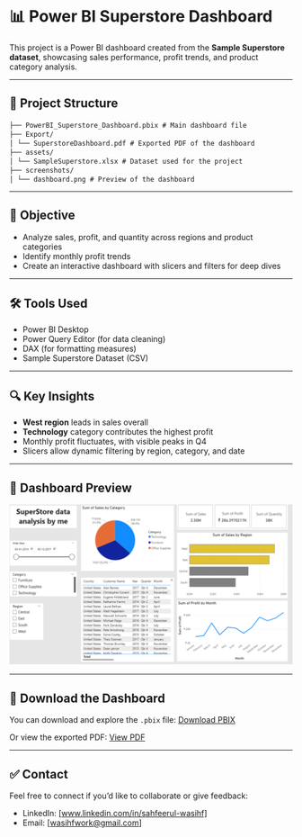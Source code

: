 # 📊 Power BI Superstore Dashboard

This project is a Power BI dashboard created from the **Sample Superstore dataset**, showcasing sales performance, profit trends, and product category analysis.

---

## 📁 Project Structure
```
├── PowerBI_Superstore_Dashboard.pbix # Main dashboard file
├── Export/
│ └── SuperstoreDashboard.pdf # Exported PDF of the dashboard
├── assets/
│ └── SampleSuperstore.xlsx # Dataset used for the project
├── screenshots/
│ └── dashboard.png # Preview of the dashboard
```

---

## 🎯 Objective

- Analyze sales, profit, and quantity across regions and product categories
- Identify monthly profit trends
- Create an interactive dashboard with slicers and filters for deep dives

---

## 🛠 Tools Used

- Power BI Desktop
- Power Query Editor (for data cleaning)
- DAX (for formatting measures)
- Sample Superstore Dataset (CSV)

---

## 🔍 Key Insights

- **West region** leads in sales overall
- **Technology** category contributes the highest profit
- Monthly profit fluctuates, with visible peaks in Q4
- Slicers allow dynamic filtering by region, category, and date

---

## 📸 Dashboard Preview

![Dashboard Preview](./Screenshots/dashboard.png)

---

## 📂 Download the Dashboard

You can download and explore the `.pbix` file:
[Download PBIX](./PowerBI_Superstore_Dashboard.pbix)

Or view the exported PDF:
[View PDF](./Export/SuperstoreDashboard.pdf)

---

## ✅ Contact

Feel free to connect if you’d like to collaborate or give feedback:
- LinkedIn: [www.linkedin.com/in/sahfeerul-wasihf]
- Email: [wasihfwork@gmail.com]
